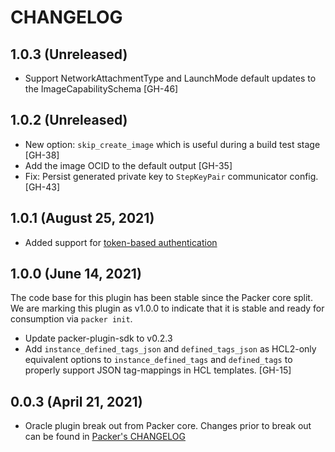 # CHANGELOG

## 1.0.3 (Unreleased)
* Support NetworkAttachmentType and LaunchMode default updates to the ImageCapabilitySchema [GH-46]
 
## 1.0.2 (Unreleased)
* New option: `skip_create_image` which is useful during a build test stage [GH-38]
* Add the image OCID to the default output [GH-35]
* Fix: Persist generated private key to `StepKeyPair` communicator config. [GH-43]

## 1.0.1 (August 25, 2021)

* Added support for [token-based authentication](https://docs.oracle.com/en-us/iaas/Content/API/SDKDocs/clitoken.htm)

## 1.0.0 (June 14, 2021)

The code base for this plugin has been stable since the Packer core split.
We are marking this plugin as v1.0.0 to indicate that it is stable and ready for consumption via `packer init`.

* Update packer-plugin-sdk to v0.2.3
* Add `instance_defined_tags_json` and `defined_tags_json` as HCL2-only equivalent options
  to `instance_defined_tags` and `defined_tags` to properly support JSON tag-mappings in HCL templates. [GH-15]


## 0.0.3 (April 21, 2021)

* Oracle plugin break out from Packer core. Changes prior to break out can be found in [Packer's CHANGELOG](https://github.com/hashicorp/packer/blob/master/CHANGELOG.md)
